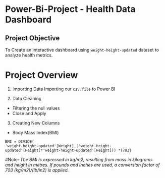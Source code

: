 # Power-Bi-Project - Health Data Dashboard
## Project Objective
To Create an interactive dashboard using `weight-height-updated` dataset to analyze health metrics.

# Project Overview

1. Importing Data
Importing our `csv.file` to Power BI

2. Data Cleaning
- Filtering the null values
- Close and Apply

3. Creating New Columns
- Body Mass Index(BMI)

```Dax
BMI = DIVIDE(
'weight-height-updated'[Weight],('weight-height-updated'[Height]*'weight-height-updated'[Height])) *(703) 

```
#Note: 
*The BMI is expressed in kg/m2, resulting from mass in kilograms and height in metres.*
*If pounds and inches are used, a conversion factor of 703 (kg/m2)/(lb/in2) is applied.*

 
